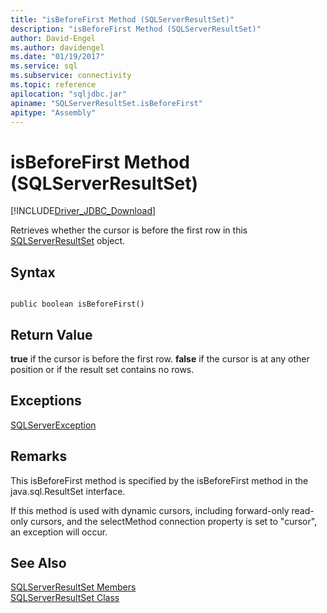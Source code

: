 ```yaml
---
title: "isBeforeFirst Method (SQLServerResultSet)"
description: "isBeforeFirst Method (SQLServerResultSet)"
author: David-Engel
ms.author: davidengel
ms.date: "01/19/2017"
ms.service: sql
ms.subservice: connectivity
ms.topic: reference
apilocation: "sqljdbc.jar"
apiname: "SQLServerResultSet.isBeforeFirst"
apitype: "Assembly"
---
```

# isBeforeFirst Method (SQLServerResultSet)
[!INCLUDE[Driver_JDBC_Download](../../../includes/driver_jdbc_download.md)]

  Retrieves whether the cursor is before the first row in this [SQLServerResultSet](../../../connect/jdbc/reference/sqlserverresultset-class.md) object.  
  
## Syntax  
  
```  
  
public boolean isBeforeFirst()  
```  
  
## Return Value  
 **true** if the cursor is before the first row. **false** if the cursor is at any other position or if the result set contains no rows.  
  
## Exceptions  
 [SQLServerException](../../../connect/jdbc/reference/sqlserverexception-class.md)  
  
## Remarks  
 This isBeforeFirst method is specified by the isBeforeFirst method in the java.sql.ResultSet interface.  
  
 If this method is used with dynamic cursors, including forward-only read-only cursors, and the selectMethod connection property is set to "cursor", an exception will occur.  
  
## See Also  
 [SQLServerResultSet Members](../../../connect/jdbc/reference/sqlserverresultset-members.md)   
 [SQLServerResultSet Class](../../../connect/jdbc/reference/sqlserverresultset-class.md)  
  
  

